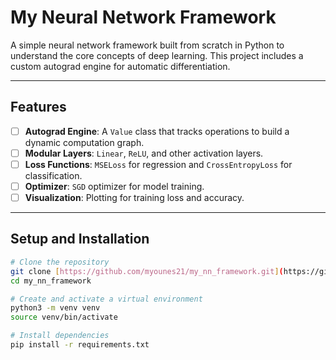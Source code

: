 # My Neural Network Framework

A simple neural network framework built from scratch in Python to understand the core concepts of deep learning. This project includes a custom autograd engine for automatic differentiation.

---

## Features

- [ ] **Autograd Engine**: A `Value` class that tracks operations to build a dynamic computation graph.
- [ ] **Modular Layers**: `Linear`, `ReLU`, and other activation layers.
- [ ] **Loss Functions**: `MSELoss` for regression and `CrossEntropyLoss` for classification.
- [ ] **Optimizer**: `SGD` optimizer for model training.
- [ ] **Visualization**: Plotting for training loss and accuracy.

---

## Setup and Installation

```bash
# Clone the repository
git clone [https://github.com/myounes21/my_nn_framework.git](https://github.com/myounes21/my_nn_framework.git)
cd my_nn_framework

# Create and activate a virtual environment
python3 -m venv venv
source venv/bin/activate

# Install dependencies
pip install -r requirements.txt
